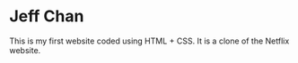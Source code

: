 ﻿# Jeff Chan

This is my first website coded using HTML + CSS. It is a clone of the Netflix website. 

